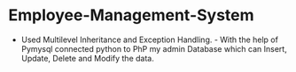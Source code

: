 # Employee-Management-System
- Used Multilevel Inheritance and Exception Handling.  - With the help of Pymysql connected python to PhP my admin Database which can Insert, Update, Delete and Modify the data.
